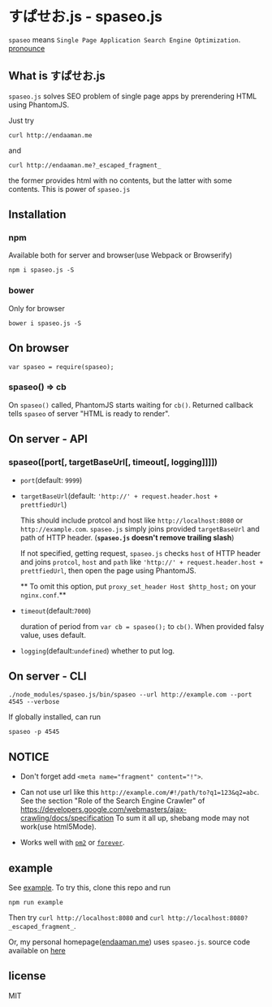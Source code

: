 # すぱせお.js - spaseo.js

`spaseo` means `Single Page Application Search Engine Optimization`.
[pronounce](https://raw.githubusercontent.com/endaaman/spaseo/master/misc/spaseo.mp3)


## What is すぱせお.js
`spaseo.js` solves SEO problem of single page apps by prerendering HTML using PhantomJS.

Just try

```
curl http://endaaman.me
```

and

```
curl http://endaaman.me?_escaped_fragment_
```

the former provides html with no contents, but the latter with some contents. This is power of `spaseo.js`



## Installation
### npm
Available both for server and browser(use Webpack or Browserify)
```
npm i spaseo.js -S
```

### bower
Only for browser
```
bower i spaseo.js -S
```


## On browser

```
var spaseo = require(spaseo);
```

### spaseo() => cb
On `spaseo()` called, PhantomJS starts waiting for `cb()`. Returned callback tells `spaseo` of server "HTML is ready to render".


## On server - API
### spaseo([port[, targetBaseUrl[, timeout[, logging]]]])

* `port`(default: `9999`)

* `targetBaseUrl`(default: `'http://' + request.header.host + prettfiedUrl`)

  This should include protcol and host like `http://localhost:8080` or `http://example.com`. `spaseo.js` simply joins provided `targetBaseUrl` and path of HTTP header. (**`spaseo.js` doesn't remove trailing slash**)

  If not specified, getting request, `spaseo.js` checks `host` of HTTP header and joins `protcol`, `host` and `path` like `'http://' + request.header.host + prettfiedUrl`, then open the page using PhantomJS.

  ** To omit this option, put `proxy_set_header Host $http_host;` on your `nginx.conf`.**

* `timeout`(default:`7000`)

  duration of period from `var cb = spaseo();` to `cb()`. When provided falsy value, uses default.

* `logging`(default:`undefined`) whether to put log.


## On server - CLI
```
./node_modules/spaseo.js/bin/spaseo --url http://example.com --port 4545 --verbose
```

If globally installed, can run
```
spaseo -p 4545
```


## NOTICE

* Don't forget add `<meta name="fragment" content="!">`.
* Can not use url like this `http://example.com/#!/path/to?q1=123&q2=abc`.
  See the section "Role of the Search Engine Crawler" of
  https://developers.google.com/webmasters/ajax-crawling/docs/specification
  To sum it all up, shebang mode may not work(use html5Mode).

* Works well with [`pm2`](https://github.com/Unitech/pm2) or [`forever`](https://github.com/foreverjs/forever).


## example
See [example](https://github.com/endaaman/spaseo.js/tree/master/example). To try this, clone this repo and run
```
npm run example
```
Then try `curl http://localhost:8080` and `curl http://localhost:8080?_escaped_fragment_`.

Or, my personal homepage([endaaman.me](http://endaaman.me)) uses `spaseo.js`. source code available on [here](https://github.com/endaaman/enda)

## license
MIT
